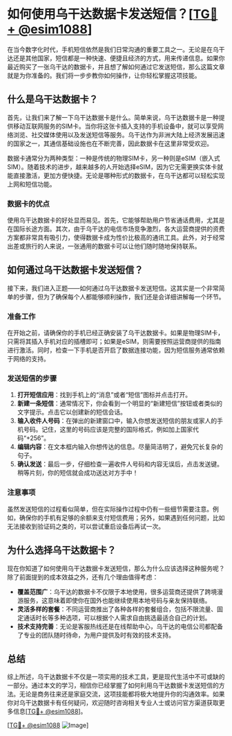 # 如何使用乌干达数据卡发送短信？[[TG💪+ @esim1088](https://t.me/s/esim1088)]

在当今数字化时代，手机短信依然是我们日常沟通的重要工具之一。无论是在乌干达还是其他国家，短信都是一种快速、便捷且经济的方式，用来传递信息。如果你最近购买了一张乌干达的数据卡，并且想了解如何通过它发送短信，那么这篇文章就是为你准备的。我们将一步步教你如何操作，让你轻松掌握这项技能。

## 什么是乌干达数据卡？

首先，让我们来了解一下乌干达数据卡是什么。简单来说，乌干达数据卡是一种提供移动互联网服务的SIM卡。当你将这张卡插入支持的手机设备中，就可以享受网络浏览、社交媒体使用以及发送短信等服务。乌干达作为非洲大陆上经济发展迅速的国家之一，其通信基础设施也在不断完善，因此数据卡在这里非常受欢迎。

数据卡通常分为两种类型：一种是传统的物理SIM卡，另一种则是eSIM（嵌入式SIM）。随着技术的进步，越来越多的人开始选择eSIM，因为它无需更换实体卡就能直接激活，更加方便快捷。无论是哪种形式的数据卡，在乌干达都可以轻松实现上网和短信功能。

### 数据卡的优点

使用乌干达数据卡的好处显而易见。首先，它能够帮助用户节省通话费用，尤其是在国际长途方面。其次，由于乌干达的电信市场竞争激烈，各大运营商提供的资费方案都非常具有吸引力，使得数据卡成为性价比极高的通讯工具。此外，对于经常出差或旅行的人来说，一张通用的数据卡可以让他们随时随地保持联系。

## 如何通过乌干达数据卡发送短信？

接下来，我们进入正题——如何通过乌干达数据卡发送短信。这其实是一个非常简单的步骤，但为了确保每个人都能够顺利操作，我们还是会详细讲解每一个环节。

### 准备工作

在开始之前，请确保你的手机已经正确安装了乌干达数据卡。如果是物理SIM卡，只需将其插入手机对应的插槽即可；如果是eSIM，则需要按照运营商提供的指南进行激活。同时，检查一下手机是否开启了数据连接功能，因为短信服务通常依赖于网络的支持。

### 发送短信的步骤

1. **打开短信应用**：找到手机上的“消息”或者“短信”图标并点击打开。
2. **新建一条短信**：通常情况下，你会看到一个明显的“新建短信”按钮或者类似的文字提示。点击它以创建新的短信会话。
3. **输入收件人号码**：在弹出的新建窗口中，输入你想发送短信的朋友或家人的手机号码。记住，这里的号码应该是完整的国际格式，例如加上国家代码“+256”。
4. **编辑内容**：在文本框内输入你想传达的信息。尽量简洁明了，避免冗长复杂的句子。
5. **确认发送**：最后一步，仔细检查一遍收件人号码和内容无误后，点击发送键。稍等片刻，你的短信就会成功送达对方手中！

### 注意事项

虽然发送短信的过程看似简单，但在实际操作过程中仍有一些细节需要注意。例如，确保你的手机有足够的余额来支付短信费用；另外，如果遇到任何问题，比如无法接收到验证码之类的，可以尝试重启设备后再试一次。

## 为什么选择乌干达数据卡？

现在你知道了如何使用乌干达数据卡发送短信，那么为什么应该选择这种服务呢？除了前面提到的成本效益之外，还有几个理由值得考虑：

- **覆盖范围广**：乌干达的数据卡不仅限于本地使用，很多运营商还提供了跨境漫游服务，这意味着即使你在国外也能继续使用本地号码与亲友保持联络。
- **灵活多样的套餐**：不同运营商推出了各种各样的套餐组合，包括不限流量、固定通话时长等多种选项，可以根据个人需求自由挑选最适合自己的计划。
- **技术支持完善**：无论是客服热线还是在线帮助中心，乌干达的电信公司都配备了专业的团队随时待命，为用户提供及时有效的技术支持。

## 总结

综上所述，乌干达数据卡不仅是一项实用的技术工具，更是现代生活中不可或缺的一部分。通过本文的学习，相信你已经掌握了如何利用乌干达数据卡发送短信的方法。无论是商务往来还是家庭交流，这项技能都将极大地提升你的沟通效率。如果你对乌干达数据卡有任何疑问，欢迎随时咨询相关专业人士或访问官方渠道获取更多信息[[TG💪+ @esim1088](https://t.me/s/esim1088)]。

[[TG💪+ @esim1088](https://t.me/s/esim1088) ![Image](https://i.postimg.cc/4NQfJmqS/Snipaste-2025-05-13-00-14-12.png)]